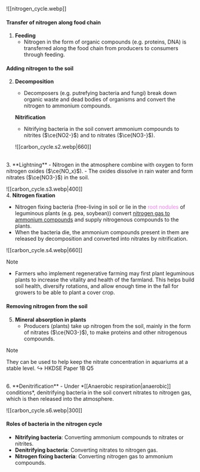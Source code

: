 ![[nitrogen_cycle.webp]]


#### Transfer of nitrogen along food chain
1. **Feeding**
   - Nitrogen in the form of organic compounds (e.g. proteins, DNA) is transferred along the food chain from producers to consumers through feeding.

#### Adding nitrogen to the soil
2. **Decomposition**
   - Decomposers (e.g. putrefying bacteria and fungi) break down organic waste and dead bodies of organisms and convert the nitrogen to ammonium compounds.
   
   **Nitrification**
   - Nitrifying bacteria in the soil convert ammonium compounds to nitrites ($\ce{NO2-}$) and to nitrates ($\ce{NO3-}$).
   
   ![[carbon_cycle.s2.webp|660]]
<br>
3. **Lightning**
   - Nitrogen in the atmosphere combine with oxygen to form nitrogen oxides ($\ce{NO_x}$).
   - The oxides dissolve in rain water and form nitrates ($\ce{NO3-}$) in the soil.
   
   ![[carbon_cycle.s3.webp|400]]
<br>
4. **Nitrogen fixation**
   - Nitrogen fixing bacteria (free-living in soil or lie in the <span style="color: violet">root nodules</span> of leguminous plants (e.g. pea, soybean)) convert <u>nitrogen gas to ammonium compounds</u> and supply nitrogenous compounds to the plants.
   - When the bacteria die, the ammonium compounds present in them are released by decomposition and converted into nitrates by nitrification.
   
   ![[carbon_cycle.s4.webp|660]]

> [!note]
> - Farmers who implement regenerative farming may first plant leguminous plants to increase the vitality and health of the farmland. This helps build soil health, diversify rotations, and allow enough time in the fall for growers to be able to plant a cover crop.

#### Removing nitrogen from the soil
5. **Mineral absorption in plants**
   - Producers (plants) take up nitrogen from the soil, mainly in the form of nitrates ($\ce{NO3-}$), to make proteins and other nitrogenous compounds.

> [!note]
> They can be used to help keep the nitrate concentration in aquariums at a stable level.
> ↪️ HKDSE Paper 1B Q5
<br>
6. **Denitrification**
   - Under *[[Anaerobic respiration|anaerobic]] conditions*, denitrifying bacteria in the soil convert nitrates to nitrogen gas, which is then released into the atmosphere.
   
   ![[carbon_cycle.s6.webp|300]]

#### Roles of bacteria in the nitrogen cycle
- **Nitrifying bacteria**: Converting ammonium compounds to nitrates or nitrites.
- **Denitrifying bacteria**: Converting nitrates to nitrogen gas.
- **Nitrogen fixing bacteria**: Converting nitrogen gas to ammonium compounds.
